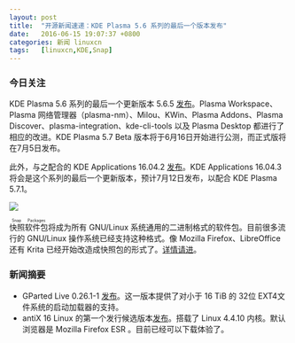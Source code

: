 ```yaml
---
layout: post
title:	"开源新闻速递：KDE Plasma 5.6 系列的最后一个版本发布"
date:	2016-06-15 19:07:37 +0800 
categories:	新闻 linuxcn 
tags:	[linuxcn,KDE,Snap]
---
```



### 今日关注


KDE Plasma 5.6 系列的最后一个更新版本 5.6.5 [发布](https://www.kde.org/announcements/plasma-5.6.4-5.6.5-changelog.php)。Plasma Workspace、Plasma 网络管理器（plasma-nm）、Milou、KWin、Plasma Addons、Plasma Discover、plasma-integration、kde-cli-tools 以及 Plasma Desktop 都进行了相应的改进。KDE Plasma 5.7 Beta 版本将于6月16日开始进行公测，而正式版将在7月5日发布。


此外，与之配合的 KDE Applications 16.04.2 [发布](https://www.kde.org/announcements/announce-applications-16.04.2.php)。KDE Applications 16.04.3 将会是这个系列的最后一个更新版本，预计7月12日发布，以配合 KDE Plasma 5.7.1。


![](/Asserts/Images//attachment/album/201606/15/190740udwpp4397ad33v4p.jpg)


<ruby> 快照软件包 <rp>  （ </rp> <rt>  Snap Packages </rt> <rp>  ） </rp></ruby>将成为所有 GNU/Linux 系统通用的二进制格式的软件包。目前很多流行的 GNU/Linux 操作系统已经支持这种格式。像 Mozilla Firefox、LibreOffice 还有 Krita 已经开始改造成快照包的形式了。[详情请进](/article-7464-1.html)。


### 新闻摘要


* GParted Live 0.26.1-1 [发布](http://gparted.sourceforge.net/news.php?item=201)。这一版本提供了对小于 16 TiB 的 32位 EXT4文件系统的启动加载器的支持。
* antiX 16 Linux 的第一个发行候选版本[发布](http://antix.mepis.org/index.php?title=Main_Page#News)。搭载了 Linux 4.4.10 内核。默认浏览器是 Mozilla Firefox ESR 。目前已经可以下载体验了。
